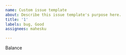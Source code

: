 ```yaml
---
name: Custom issue template
about: Describe this issue template's purpose here.
title: '1'
labels: bug, Good
assignees: mahesku

---
```


Balance
